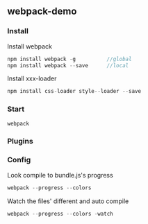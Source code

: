 ## webpack-demo

### Install

Install webpack 

``` javascript
npm install webpack -g  		//global
npm install webpack --save 		//local	

```

Install xxx-loader

``` javascript
npm install css-loader style--loader --save

```

### Start

``` javascript
webpack
```

### Plugins


### Config
Look compile to bundle.js's progress

``` javascript
webpack --progress --colors
```
Watch the files' different and auto compile

``` javascript
webpack --progress --colors -watch
```
